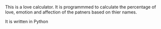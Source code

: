 This is a love calculator.
It is programmmed to calculate the percentage of love, emotion and affection of the patners based on thier names.

It is written in Python
